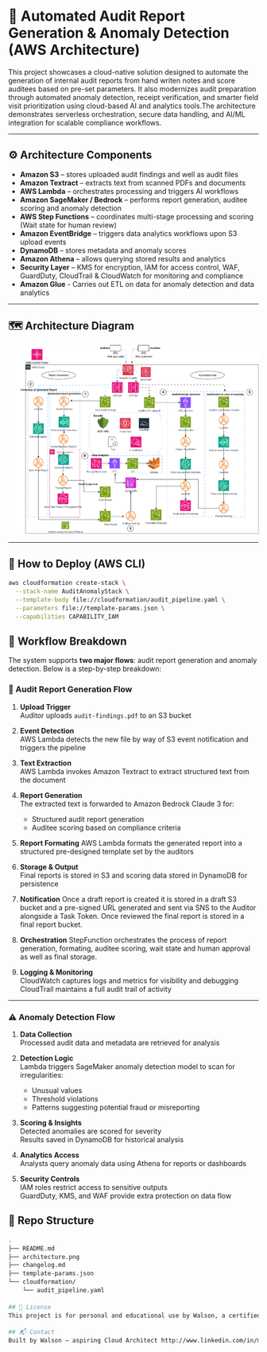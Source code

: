 # 📄 Automated Audit Report Generation & Anomaly Detection (AWS Architecture)

This project showcases a cloud-native solution designed to automate the  generation of internal audit reports from hand writen notes and score auditees based on pre-set parameters. It also modernizes audit preparation through automated anomaly detection, receipt verification, and smarter field visit prioritization using cloud-based AI and analytics tools.The architecture demonstrates serverless orchestration, secure data handling, and AI/ML integration for scalable compliance workflows. 

---

## ⚙️ Architecture Components

- **Amazon S3** – stores uploaded audit findings and well as audit files
- **Amazon Textract** – extracts text from scanned PDFs and documents
- **AWS Lambda** – orchestrates processing and triggers AI workflows
- **Amazon SageMaker / Bedrock** – performs report generation, auditee scoring and anomaly detection
- **AWS Step Functions** – coordinates multi-stage processing and scoring (Wait state for human review)
- **Amazon EventBridge** – triggers data analytics workflows upon S3 upload events
- **DynamoDB** – stores metadata and anomaly scores
- **Amazon Athena** – allows querying stored results and analytics
- **Security Layer** – KMS for encryption, IAM for access control, WAF, GuardDuty, CloudTrail & CloudWatch for monitoring and compliance
- **Amazon Glue** - Carries out ETL on data for anomaly detection and data analytics

---

## 🗺️ Architecture Diagram

![Audit Pipeline Diagram](architecture.png)

---

## 🚀 How to Deploy (AWS CLI)

```bash
aws cloudformation create-stack \
  --stack-name AuditAnomalyStack \
  --template-body file://cloudformation/audit_pipeline.yaml \
  --parameters file://template-params.json \
  --capabilities CAPABILITY_IAM
  ```
## 🔄 Workflow Breakdown

The system supports **two major flows**: audit report generation and anomaly detection. Below is a step-by-step breakdown:

### 🧾 Audit Report Generation Flow

1. **Upload Trigger**  
   Auditor uploads `audit-findings.pdf` to an S3 bucket

2. **Event Detection**  
   AWS Lambda detects the new file by way of S3 event notification and triggers the pipeline

3. **Text Extraction**  
   AWS Lambda invokes Amazon Textract to extract structured text from the document

4. **Report Generation**  
   The extracted text is forwarded to Amazon Bedrock Claude 3  for:
   - Structured audit report generation  
   - Auditee scoring based on compliance criteria

5. **Report Formating**
    AWS Lambda formats the generated report into a structured pre-designed template set by the auditors 

6. **Storage & Output**  
   Final reports is stored in S3 and scoring data stored in DynamoDB for persistence  

7. **Notification**
    Once a draft report is created it is stored in a draft S3 bucket and a pre-signed URL generated and sent via SNS to the Auditor alongside a Task Token. Once reviewed the final report is stored in a final report bucket.

8. **Orchestration**
    StepFunction orchestrates the process of report generation, formating, auditee scoring, wait state and human approval as well as final storage.

9. **Logging & Monitoring**  
   CloudWatch captures logs and metrics for visibility and debugging  
   CloudTrail maintains a full audit trail of activity

---

### ⚠️ Anomaly Detection Flow

1. **Data Collection**  
   Processed audit data and metadata are retrieved for analysis

2. **Detection Logic**  
   Lambda triggers SageMaker anomaly detection model to scan for irregularities:
   - Unusual values  
   - Threshold violations  
   - Patterns suggesting potential fraud or misreporting

3. **Scoring & Insights**  
   Detected anomalies are scored for severity  
   Results saved in DynamoDB for historical analysis

4. **Analytics Access**  
   Analysts query anomaly data using Athena for reports or dashboards

5. **Security Controls**  
   IAM roles restrict access to sensitive outputs  
   GuardDuty, KMS, and WAF provide extra protection on data flow


## 📂 Repo Structure

```bash
.
├── README.md
├── architecture.png
├── changelog.md
├── template-params.json
└── cloudformation/
    └── audit_pipeline.yaml

## 📄 License
This project is for personal and educational use by Walson, a certified AWS Solutions Architect.

## 📬 Contact
Built by Walson – aspiring Cloud Architect http://www.linkedin.com/in/mboewalsonbaiye



